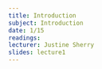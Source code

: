 ```yaml
---
title: Introduction
subject: Introduction
date: 1/15
readings:
lecturer: Justine Sherry
slides: lecture1
---
```

